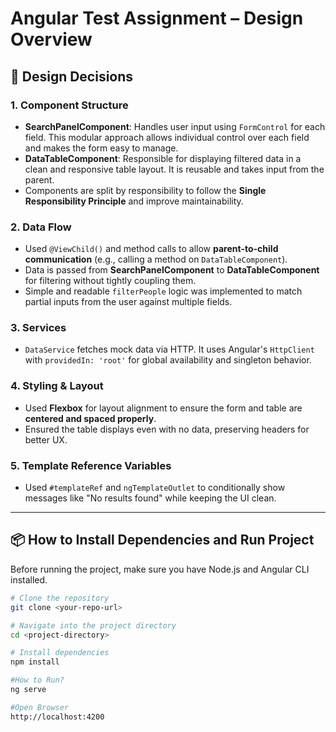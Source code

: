 # Angular Test Assignment – Design Overview

## 🧠 Design Decisions

### 1. **Component Structure**
- **SearchPanelComponent**: Handles user input using `FormControl` for each field. This modular approach allows individual control over each field and makes the form easy to manage.
- **DataTableComponent**: Responsible for displaying filtered data in a clean and responsive table layout. It is reusable and takes input from the parent.
- Components are split by responsibility to follow the **Single Responsibility Principle** and improve maintainability.

### 2. **Data Flow**
- Used `@ViewChild()` and method calls to allow **parent-to-child communication** (e.g., calling a method on `DataTableComponent`).
- Data is passed from **SearchPanelComponent** to **DataTableComponent** for filtering without tightly coupling them.
- Simple and readable `filterPeople` logic was implemented to match partial inputs from the user against multiple fields.

### 3. **Services**
- `DataService` fetches mock data via HTTP. It uses Angular's `HttpClient` with `providedIn: 'root'` for global availability and singleton behavior.

### 4. **Styling & Layout**
- Used **Flexbox** for layout alignment to ensure the form and table are **centered and spaced properly**.
- Ensured the table displays even with no data, preserving headers for better UX.

### 5. **Template Reference Variables**
- Used `#templateRef` and `ngTemplateOutlet` to conditionally show messages like "No results found" while keeping the UI clean.

---

## 📦 How to Install Dependencies and Run Project

Before running the project, make sure you have Node.js and Angular CLI installed.

```bash
# Clone the repository
git clone <your-repo-url>

# Navigate into the project directory
cd <project-directory>

# Install dependencies
npm install

#How to Run?
ng serve

#Open Browser
http://localhost:4200
